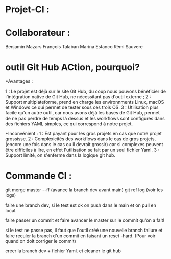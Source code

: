 # Projet-CI : 

# Collaborateur : 

Benjamin Mazars
François Talaban
Marina Estanco
Rémi Sauvere


# outil Git Hub ACtion, pourquoi?

*Avantages :

1 : Le projet est déjà sur le site Git Hub, du coup nous pouvons bénéficier de l'intégration native de Git Hub, ne nécessitant pas d'outil externe ;
2 : Support multiplateforme, prend en charge les environnments Linux, macOS et Windows ce qui permet de tester sous ces trois OS.
3 : Utilisation plus facile qu'un autre outil, car nous avons déjà les bases de Git Hub, permet de ne pas perdre de temps là dessus et les workflows sont configurés dans des fichiers YAML simples, ce qui correspond à notre projet.


*Inconvénient :
1 : Est payant pour les gros projets en cas que notre projet grossisse.
2 : Compléxicités des workflows dans le cas de gros projets, (encore une fois dans le cas ou il devrait grossir) car si complexes peuvent être difficiles à lire, en effet l'utilisation se fait par un seul fichier Yaml.
3 : Support limité, on s'enferme dans la logique git hub.




# Commande CI : 

git merge master --ff   (avance la branch dev avant main)
git ref log (voir les logs)

faire une branch dev, si le test est ok on push dans le main et on pull en local.

faire passer un commit et faire avancer le master sur le commit qu'on a fait!

si le test ne passe pas, il faut que l'outil créé une nouvelle branch failure et faire reculer la branch d'un commit en faisant un reset -hard. (Pour voir quand on doit corriger le commit) 

créer la branch dev + fichier Yaml.
et cleaner le git hub